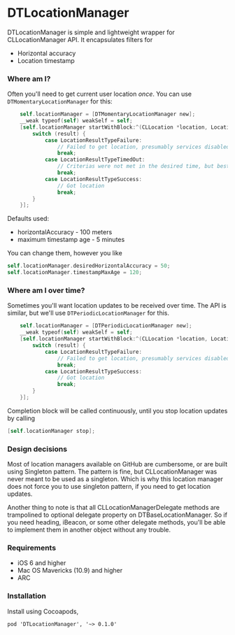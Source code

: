 DTLocationManager
=================

DTLocationManager is simple and lightweight wrapper for CLLocationManager API. It encapsulates filters for 

* Horizontal accuracy
* Location timestamp

### Where am I?

Often you'll need to get current user location *once*. You can use `DTMomentaryLocationManager` for this:

```objective-c
    self.locationManager = [DTMomentaryLocationManager new];
    __weak typeof(self) weakSelf = self;
    [self.locationManager startWithBlock:^(CLLocation *location, LocationResultType result) {
        switch (result) {
            case LocationResultTypeFailure:
                // Failed to get location, presumably services disabled, or hardware does not have GPS
                break;
            case LocationResultTypeTimedOut:
                // Criterias were not met in the desired time, but best location we got is in location variable
                break;
            case LocationResultTypeSuccess:
                // Got location
                break;
        }
    }];
```

Defaults used:

* horizontalAccuracy - 100 meters
* maximum timestamp age - 5 minutes

You can change them, however you like

```objective-c
self.locationManager.desiredHorizontalAccuracy = 50;
self.locationManager.timestampMaxAge = 120;
```

### Where am I over time?

Sometimes you'll want location updates to be received over time. The API is similar, but we'll use `DTPeriodicLocationManager` for this.

```objective-c
    self.locationManager = [DTPeriodicLocationManager new];
    __weak typeof(self) weakSelf = self;
    [self.locationManager startWithBlock:^(CLLocation *location, LocationResultType result) {
        switch (result) {
            case LocationResultTypeFailure:
                // Failed to get location, presumably services disabled, or hardware does not have GPS
                break;
            case LocationResultTypeSuccess:
                // Got location
                break;
        }
    }];
```

Completion block will be called continuously, until you stop location updates by calling
```objective-c
[self.locationManager stop];
```

### Design decisions

Most of location managers available on GitHub are cumbersome, or are built using Singleton pattern. The pattern is fine, but CLLocationManager was never meant to be used as a singleton. Which is why this location manager does not force you to use singleton pattern, if you need to get location updates.

Another thing to note is that all CLLocationManagerDelegate methods are trampolined to optional delegate property on DTBaseLocationManager. So if you need heading, iBeacon, or some other delegate methods, you'll be able to implement them in another object without any trouble.

### Requirements

* iOS 6 and higher
* Mac OS Mavericks (10.9) and higher
* ARC

### Installation

Install using Cocoapods,

    pod 'DTLocationManager', '~> 0.1.0'
